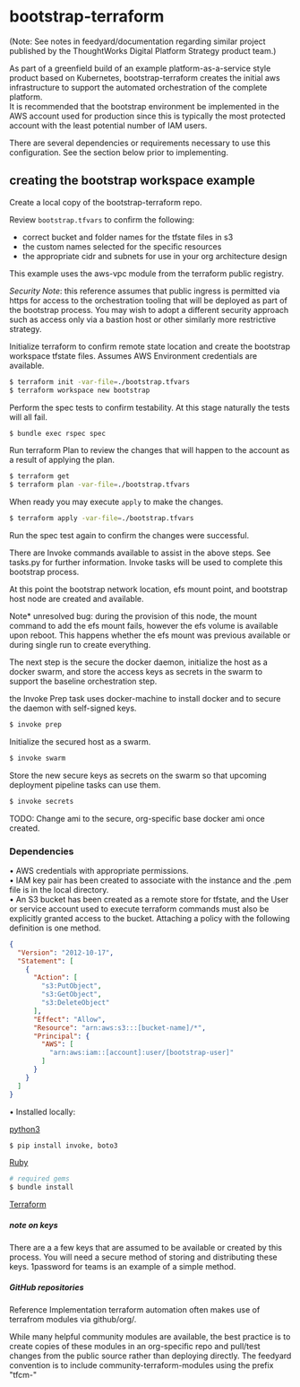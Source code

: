 # bootstrap-terraform

(Note: See notes in feedyard/documentation regarding similar project published by the ThoughtWorks Digital Platform Strategy product team.)

As part of a greenfield build of an example platform-as-a-service style product based on Kubernetes, bootstrap-terraform creates the initial aws infrastructure to support the automated orchestration of the complete platform.  
It is recommended that the bootstrap environment be implemented in the AWS account used for production since this is typically the most protected account with the least potential number of IAM users.

There are several dependencies or requirements necessary to use this configuration. See the section below prior to implementing.

## creating the bootstrap workspace example

Create a local copy of the bootstrap-terraform repo.  

Review `bootstrap.tfvars` to confirm the following:
* correct bucket and folder names for the tfstate files in s3
* the custom names selected for the specific resources
* the appropriate cidr and subnets for use in your org architecture design

This example uses the aws-vpc module from the terraform public registry.

*Security Note*: this reference assumes that public ingress is permitted via https for access to the orchestration tooling that will be deployed as part of the bootstrap process. You may wish to adopt a different security approach such as access only via a bastion host or other similarly more restrictive strategy.  

Initialize terraform to confirm remote state location and create the bootstrap workspace tfstate files. Assumes AWS Environment credentials are available.
```bash
$ terraform init -var-file=./bootstrap.tfvars
$ terraform workspace new bootstrap
```

Perform the spec tests to confirm testability. At this stage naturally the tests will all fail.
```bash
$ bundle exec rspec spec
```

Run terraform Plan to review the changes that will happen to the account as a result of applying the plan.
```bash
$ terraform get
$ terraform plan -var-file=./bootstrap.tfvars
```
When ready you may execute `apply` to make the changes.
```bash
$ terraform apply -var-file=./bootstrap.tfvars
```

Run the spec test again to confirm the changes were successful.




There are Invoke commands available to assist in the above steps. See tasks.py for further information. Invoke tasks will be used to complete this bootstrap process.

At this point the bootstrap network location, efs mount point, and bootstrap host node are created and available.

Note* unresolved bug: during the provision of this node, the mount command to add the efs mount fails, however the efs volume is available upon reboot. This happens whether the efs mount was previous available or during single run to create everything. 

The next step is the secure the docker daemon, initialize the host as a docker swarm, and store the access keys as secrets in the swarm to support the baseline orchestration step.


the Invoke Prep task uses docker-machine to install docker and to secure the daemon with self-signed keys.
```bash
$ invoke prep
```

Initialize the secured host as a swarm.
```bash
$ invoke swarm
```

Store the new secure keys as secrets on the swarm so that upcoming deployment pipeline tasks can use them.
```bash
$ invoke secrets
```

TODO: Change ami to the secure, org-specific base docker ami once created.

### Dependencies

• AWS credentials with appropriate permissions.  
• IAM key pair has been created to associate with the instance and the .pem file is in the local directory.  
• An S3 bucket has been created as a remote store for tfstate, and the User or service account used to execute terraform commands must also be explicitly granted access to the bucket. Attaching a policy with the following definition is one method.  

```json
{
  "Version": "2012-10-17",
  "Statement": [
    {
      "Action": [
        "s3:PutObject",
        "s3:GetObject",
        "s3:DeleteObject"
      ],
      "Effect": "Allow",
      "Resource": "arn:aws:s3:::[bucket-name]/*",
      "Principal": {
        "AWS": [
          "arn:aws:iam::[account]:user/[bootstrap-user]"
        ]
      }
    }
  ]
}
```
• Installed locally:

[python3](https://www.python.org/)  
```bash
$ pip install invoke, boto3
```
[Ruby](https://www.ruby-lang.org/en/)  
```bash
# required gems
$ bundle install
```
[Terraform](https://www.terraform.io)  


##### note on keys

There are a a few keys that are assumed to be available or created by this process. You will need a secure method of storing and distributing these keys.
1password for teams is an example of a simple method.

##### GitHub repositories

Reference Implementation terraform automation often makes use of terrafrom modules via github/org/<repositories>.<br />

While many helpful community modules are available, the best practice is to create copies of these modules in an org-specific repo and pull/test changes from the public source rather than deploying directly. The feedyard convention is to include community-terraform-modules using the prefix "tfcm-"